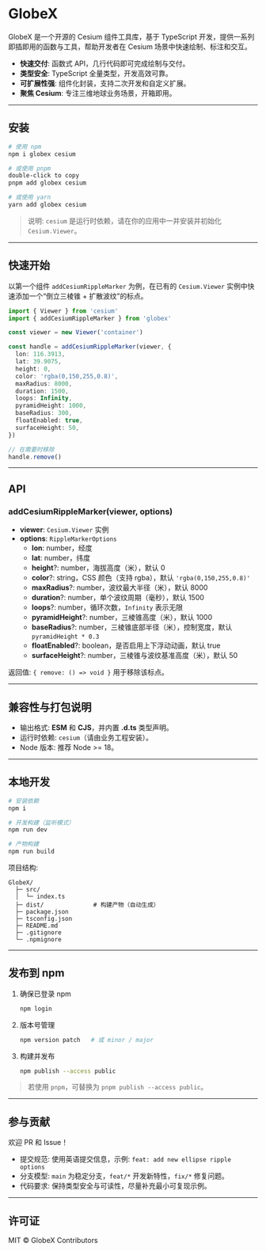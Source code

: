 # GlobeX

GlobeX 是一个开源的 Cesium 组件工具库，基于 TypeScript 开发，提供一系列即插即用的函数与工具，帮助开发者在 Cesium 场景中快速绘制、标注和交互。

- **快速交付**: 函数式 API，几行代码即可完成绘制与交付。
- **类型安全**: TypeScript 全量类型，开发高效可靠。
- **可扩展性强**: 组件化封装，支持二次开发和自定义扩展。
- **聚焦 Cesium**: 专注三维地球业务场景，开箱即用。

---

## 安装

```bash
# 使用 npm
npm i globex cesium

# 或使用 pnpm
double-click to copy
pnpm add globex cesium

# 或使用 yarn
yarn add globex cesium
```

> 说明: `cesium` 是运行时依赖，请在你的应用中一并安装并初始化 `Cesium.Viewer`。

---

## 快速开始

以第一个组件 `addCesiumRippleMarker` 为例，在已有的 `Cesium.Viewer` 实例中快速添加一个“倒立三棱锥 + 扩散波纹”的标点。

```ts
import { Viewer } from 'cesium'
import { addCesiumRippleMarker } from 'globex'

const viewer = new Viewer('container')

const handle = addCesiumRippleMarker(viewer, {
  lon: 116.3913,
  lat: 39.9075,
  height: 0,
  color: 'rgba(0,150,255,0.8)',
  maxRadius: 8000,
  duration: 1500,
  loops: Infinity,
  pyramidHeight: 1000,
  baseRadius: 300,
  floatEnabled: true,
  surfaceHeight: 50,
})

// 在需要时移除
handle.remove()
```

---

## API

### addCesiumRippleMarker(viewer, options)

- **viewer**: `Cesium.Viewer` 实例
- **options**: `RippleMarkerOptions`
  - **lon**: number，经度
  - **lat**: number，纬度
  - **height**?: number，海拔高度（米），默认 0
  - **color**?: string，CSS 颜色（支持 rgba），默认 `'rgba(0,150,255,0.8)'`
  - **maxRadius**?: number，波纹最大半径（米），默认 8000
  - **duration**?: number，单个波纹周期（毫秒），默认 1500
  - **loops**?: number，循环次数，`Infinity` 表示无限
  - **pyramidHeight**?: number，三棱锥高度（米），默认 1000
  - **baseRadius**?: number，三棱锥底部半径（米），控制宽度，默认 `pyramidHeight * 0.3`
  - **floatEnabled**?: boolean，是否启用上下浮动动画，默认 true
  - **surfaceHeight**?: number，三棱锥与波纹基准高度（米），默认 50

返回值: `{ remove: () => void }` 用于移除该标点。

---

## 兼容性与打包说明

- 输出格式: **ESM** 和 **CJS**，并内置 **.d.ts** 类型声明。
- 运行时依赖: `cesium`（请由业务工程安装）。
- Node 版本: 推荐 Node >= 18。

---

## 本地开发

```bash
# 安装依赖
npm i

# 开发构建（监听模式）
npm run dev

# 产物构建
npm run build
```

项目结构:

```
GlobeX/
  ├─ src/
  │  └─ index.ts
  ├─ dist/              # 构建产物（自动生成）
  ├─ package.json
  ├─ tsconfig.json
  ├─ README.md
  ├─ .gitignore
  └─ .npmignore
```

---

## 发布到 npm

1. 确保已登录 npm
   ```bash
   npm login
   ```
2. 版本号管理
   ```bash
   npm version patch   # 或 minor / major
   ```
3. 构建并发布
   ```bash
   npm publish --access public
   ```

> 若使用 `pnpm`，可替换为 `pnpm publish --access public`。

---

## 参与贡献

欢迎 PR 和 Issue！

- 提交规范: 使用英语提交信息，示例: `feat: add new ellipse ripple options`
- 分支模型: `main` 为稳定分支，`feat/*` 开发新特性，`fix/*` 修复问题。
- 代码要求: 保持类型安全与可读性，尽量补充最小可复现示例。

---

## 许可证

MIT © GlobeX Contributors

